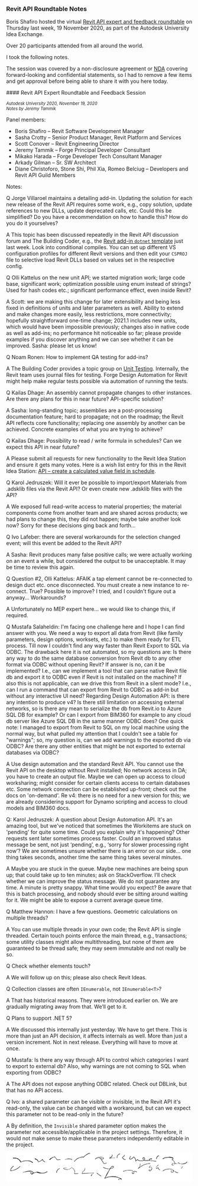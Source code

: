 <head>
<meta http-equiv="Content-Type" content="text/html; charset=utf-8">
<link rel="stylesheet" type="text/css" href="bc.css">
<script src="https://cdn.rawgit.com/google/code-prettify/master/loader/run_prettify.js" type="text/javascript"></script>
</head>

<!---

2020-11-19
autodesk_uni revit api roundtable boris
slack https://autodesk.slack.com/archives/C0SR6NAP8/p1605809338152500
downloaded https://wiki.autodesk.com/pages/viewpage.action?spaceKey=aeceng&title=2020-11-19+AU%3A+Revit+API+Feedback+Session+and+Revit+API+Expert+Roundtable
edited /a/doc/au/2020/doc/boris_shafiro_revit_api_roundtable_notes_2.txt
edited /a/doc/revit/tbc/git/a/1878_forge_bim360.md
http://jeremytammik.github.io/tbc/a/1878_au_roundtable_not.html

twitter:

Here are my notes from the virtual Revit API expert and feedback roundtable on Thursday last week as part of the Autodesk University Idea Exchange on #RevitAPI @AutodeskForge @AutodeskRevit #bim #DynamoBim #ForgeDevCon https://bit.ly/au2020roundtablenotes

 the #RevitAPI @AutodeskForge @AutodeskRevit #bim #DynamoBim #ForgeDevCon 

Boris Shafiro hosted the virtual Revit API expert and feedback roundtable on Thursday last week as part of the Autodesk University Idea Exchange.
I took the following notes...

&ndash; 
...

linkedin:

#bim #DynamoBim #ForgeDevCon #Revit #API #IFC #SDK #AI #VisualStudio #Autodesk #AEC #adsk https://bit.ly/au2020roundtablenotes

the [Revit API discussion forum](http://forums.autodesk.com/t5/revit-api-forum/bd-p/160) thread

<center>
<img src="img/" alt="" title="" width="600"/>
<p style="font-size: 80%; font-style:italic"></p>
<p style="font-size: 80%; font-style:italic">
<a href=""></a>
</p>
</center>

-->

### Revit API Roundtable Notes

Boris Shafiro hosted the virtual 
[Revit API expert and feedback roundtable](https://thebuildingcoder.typepad.com/blog/2020/11/join-the-revit-api-expert-roundtable-and-feedback.html)
on Thursday last week, 19 November 2020, as part of the Autodesk University Idea Exchange.

Over 20 participants attended from all around the world.

I took the following notes.

The session was covered by a non-disclosure agreement
or [NDA](https://en.wikipedia.org/wiki/Non-disclosure_agreement) covering
forward-looking and confidential statements, so I had to remove a few items and get approval before being able to share it with you here today.

####<a name="2"></a> Revit API Expert Roundtable and Feedback Session

<p style="font-size: 80%; font-style:italic">Autodesk University 2020, November 19, 2020
<br/>Notes by Jeremy Tammik</p>

Panel members:

- Boris Shafiro &ndash; Revit Software Development Manager
- Sasha Crotty &ndash; Senior Product Manager, Revit Platform and Services
- Scott Conover &ndash; Revit Engineering Director
- Jeremy Tammik &ndash; Forge Principal Developer Consultant
- Mikako Harada &ndash; Forge Developer Tech Consultant Manager
- Arkady Gilman &ndash; Sr. SW Architect
- Diane Christoforo, Stone Shi, Phil Xia, Romeo Belciug &ndash; Developers and Revit API Guild Members

Notes:

Q Jorge Villaroel maintains a detailing add-in. Updating the solution for each new release of the Revit API requires some work, e.g., copy solution, update references to new DLLs, update deprecated calls, etc. Could this be simplified? Do you have a recommendation on how to handle this? How do you do it yourselves?

A This topic has been discussed repeatedly in the Revit API discussion forum and The Building Coder, e.g.,
the [Revit add-in `dotnet` template](https://thebuildingcoder.typepad.com/blog/2020/11/bim360-management-dotnet-template-and-prism-goodies.html#4) just last week.
Look into conditional compiles.
You can set up different VS configuration profiles for different Revit versions and then edit your `CSPROJ` file to selective load Revit DLLs based on values set in the respective config.

Q Olli Kattelus on the new unit API; we started migration work; large code base, significant work; optimization possible using enum instead of strings? Used for hash codes etc.; significant performance effect, even inside Revit?

A Scott: we are making this change for later extensibility and being less fixed in definitions of units and later parameters as well. Ability to extend and make changes more easily, less restrictions, more connectivity; hopefully straightforward one-time change; 2021.1 includes new units, which would have been impossible previously; changes also in native code as well as add-ins; no performance hit noticeable so far; please provide examples if you discover anything and we can see whether it can be improved. Sasha: please let us know!

Q Noam Ronen: How to implement QA testing for add-ins?

A The Building Coder provides a topic group
on [Unit Testing](https://thebuildingcoder.typepad.com/blog/about-the-author.html#5.16).
Internally, the Revit team uses journal files for testing.
Forge Design Automation for Revit might help make regular tests possible via automation of running the tests.

Q Kailas Dhage: An assembly cannot propagate changes to other instances. Are there any plans for this in near future? API-specific solution?

A Sasha: long-standing topic; assemblies are a post-processing documentation feature; hard to propagate; not on the roadmap; the Revit API reflects core functionality; replacing one assembly by another can be achieved. Concrete examples of what you are trying to achieve?

Q Kailas Dhage: Possibility to read / write formula in schedules? Can we expect this API in near future?

A Please submit all requests for new functionality to the Revit Idea Station and ensure it gets many votes.
Here is a wish list entry for this in the Revit Idea Station:
[API &ndash; create a calculated value field in schedule](https://forums.autodesk.com/t5/revit-ideas/api-create-a-calculated-value-field-in-schedule/idi-p/8065079).

Q Karol Jedruszek: Will it ever be possible to import/export Materials from .adsklib files via the Revit API? Or even create new .adsklib files with the API?

A We exposed full read-write access to material properties; the material components come from another team and are shared across products; we had plans to change this, they did not happen; maybe take another look now? Sorry for these decisions ging back and forth...

Q Ivo Lafeber: there are several workarounds for the selection changed event; will this event be added to the Revit API?

A Sasha: Revit produces many false positive calls; we were actually working on an event a while, but considered the output to be unacceptable. It may be time to review this again.

Q Question #2, Olli Kattelus: AFAIK a tap element cannot be re-connected to design duct etc. once disconnected. You must create a new instance to re-connect. True? Possible to improve? I tried, and I couldn't figure out a anyway... Workarounds?

A Unfortunately no MEP expert here… we would like to change this, if required.

Q Mustafa Salaheldin: I'm facing one challenge here and I hope I can find answer with you.
We need a way to export all data from Revit (like family parameters, design options, worksets, etc.) to make them ready for ETL process.
Till now I couldn't find any way faster than Revit Export to SQL via ODBC.
The drawback here it is not automated, so my questions are:
Is there any way to do the same database conversion from Revit db to any other format via ODBC without opening Revit?
If answer is no, can it be implemented? I.e., can we implement a tool that can parse native Revit file db and export it to ODBC even if Revit is not installed on the machine?
If also this is not applicable, can we drive this from Revit in a silent mode? I.e., can I run a command that can export from Revit to ODBC as add-in but without any interactive UI need?
Regarding Design Automation API: is there any intention to produce v4?
Is there still limitation on accessing external networks, so is there any mean to serialize the db from Revit.io to Azure SQL DB for example?
Or can I export from BIM360 for example to any cloud db server like Azure SQL DB in the same manner ODBC does?
One quick note: I managed to export from Revit to SQL on my local machine using the normal way, but what pulled my attention that I couldn't see a table for "warnings"; so, my question is, can we add warnings to the exported db via ODBC? Are there any other entities that might be not exported to external databases via ODBC?

A Use design automation and the standard Revit API. You cannot use the Revit API on the desktop without Revit installed; No network access in DA; you have to create an output file. Maybe we can open up access to cloud worksharing; might consider for certain clients access to certain databases etc. Some network connection can be established up-front; check out the docs on 'on-demand'. Re v4: there is no need for a new version for this; we are already considering support for Dynamo scripting and access to cloud models and BIM360 docs.

Q: Karol Jedruszek: A question about Design Automation API. It's an amazing tool, but we've noticed that sometimes the Workitems are stuck on 'pending' for quite some time. Could you explain why it's happening? Other requests sent later sometimes process faster. Could an improved status message be sent, not just ‘pending’, e.g., ‘sorry for slower processing right now’? We are sometimes unsure whether there is an error on our side… one thing takes seconds, another time the same thing takes several minutes.

A Maybe you are stuck in the queue. Maybe new machines are being spun up; that could take up to ten minutes; ask on StackOverflow. I’ll check whether we can improve the status message. We do not guarantee any time. A minute is pretty snappy. What time would you expect? Be aware that this is batch processing, and nobody should ever be sitting around waiting for it. We might be able to expose a current average queue time.

Q Matthew Hannon: I have a few questions. Geometric calculations on multiple threads?

A You can use multiple threads in your own code; the Revit API is single threaded. Certain touch points enforce the main thread, e.g., transactions; some utility classes might allow multithreading, but none of them are guaranteed to be thread safe; they may seem immutable and not really be so.

Q Check whether elements touch?

A We will follow up on this; please also check Revit Ideas.

Q Collection classes are often `IEnumerable`, not <code>IEnumerable&lt;T&gt;</code>?

A That has historical reasons. They were introduced earlier on. We are gradually migrating away from that. We’ll get to it.

Q Plans to support .NET 5?

A We discussed this internally just yesterday. We have to get there. This is more than just an API decision, it affects internals as well. More than just a version increment. Not in next release. Everything will have to move at once.

<!--
Removed because confidential, preview release:

Q Bettina: Will Export PDF be available in the next major release? I see export pdf in the preview API, in the October beta preview, but there is no Export PDF button as described in the help.

A It should be there in both API and UI. Ask in the preview forum.
-->

Q Mustafa: Is there any way through API to control which categories I want to export to external db? Also, why warnings are not coming to SQL when exporting from ODBC?

A The API does not expose anything ODBC related. Check out DBLink, but that has no API access.

Q Ivo: a shared parameter can be visible or invisible, in the Revit API it's read-only, the value can be changed with a workaround, but can we expect this parameter not to be read-only in the future?

A By definition, the `Invisible` shared parameter option makes the parameter not accessible/applicable in the project settings. Therefore, it would not make sense to make these parameters independently editable in the project.

<center>
<img src="img/stenography_eclectic_shorthand_by_cross.png" alt="Eclectic shorthand" title="Eclectic shorthand" width="533"/>
</center>

